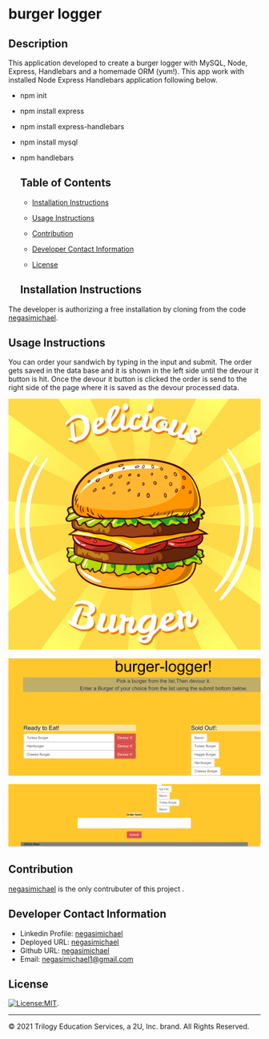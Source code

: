 # burger logger

## Description
This application developed to create a burger logger with MySQL, Node, Express, Handlebars and a homemade ORM (yum!). This app work with installed Node Express Handlebars application following below.

* npm init

* npm install express

* npm install express-handlebars

* npm install mysql

* npm handlebars

   ## Table of Contents
   * [Installation Instructions](#installation-instructions)
   
   * [Usage Instructions](#usage-instructions)
   
   * [Contribution](#contribution)
   
   * [Developer Contact Information](#Developer-Contact-Information)
     
  * [License](#license)


  ## Installation Instructions
The developer is authorizing a free installation by cloning from the code [negasimichael](https://github.com/negasimichael/burger-logger).
   
   ## Usage Instructions
   You can order your sandwich by typing in the input and submit. The order gets saved in the data base and it is shown in the left side until the devour it button is hit. Once the devour it button is clicked the order is send to the right side of the page where it is saved as the devour processed data.

![burger logger](public/assets/img/burger1.jpg)

![burger logger](public/assets/img/burger2.jpg)

![burger logger](public/assets/img/burger3.jpg)


## Contribution
  [negasimichael](https://github.com/negasimichael/burger-logger/) is the only contrubuter of this project .

   ## Developer Contact Information
  * Linkedin Profile: [negasimichael](https://www.linkedin.com/feed/)
  * Deployed URL: [negasimichael](https://burgerapp124.herokuapp.com/index)
  * Github URL: [negasimichael](https://github.com/negasimichael/burger-logger)
  * Email: negasimichael1@gmail.com
  
## License
   [![License:MIT](https://img.shields.io/badge/License-MIT-yellow.svg)](https://opensource.org/licenses/MIT).
 
 ------------------------------------------------------------------------------
© 2021 Trilogy Education Services, a 2U, Inc. brand. All Rights Reserved.
